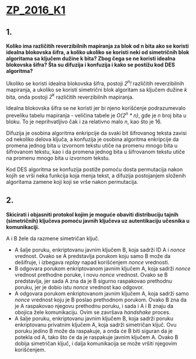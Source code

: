 # [ZP_2016_K1](http://rti.etf.bg.ac.rs/rti/ir4zp/rokovi/2016/ZP_2016_K1.pdf)

## 1.
**Koliko ima različitih reverzibilnih mapiranja za blok od n bita ako se koristi idealna blokovska šifra, a koliko ukoliko se koristi neki od simetričnih blok algoritama sa ključem dužine k bita? Zbog čega se ne koristi idealna blokovska šifra? Šta su difuzija i konfuzija i kako se postižu kod DES algoritma?**

Ukoliko se koristi idealna blokovska šifra, postoji _2<sup>n</sup>!_ različitih reverzibilnih mapiranja, a ukoliko se koristi simetrični blok algoritam sa ključem dužine _k_ bita, onda postoji _2<sup>k</sup>_ različitih reverzibilnih mapiranja.

Idealna blokovska šifra se ne koristi jer bi njeno korišćenje podrazumevalo preveliku tabelu mapiranja - veličina tabele je _O(2<sup>n</sup> * n)_, gde je _n_ broj bita u bloku. To je neprihvatljivo čak i za relativno malo _n_, kao što je 16.

Difuzija je osobina algoritma enkripcije da svaki bit šifrovanog teksta zavisi od nekoliko delova ključa, a konfuzija je osobina algoritma enkripcije da promena jednog bita u izvornom tekstu utiče na promenu mnogo bita u šifrovanom tekstu, kao i da promena jednog bita u šifrovanom tekstu utiče na promenu mnogo bita u izvornom tekstu.

Kod DES algoritma se konfuzija postiže pomoću dosta permutacija nakon kojih se vrši neka funkcija koja menja tekst, a difuzija postojanjem složenih algoritama zamene koji koji se vrše nakon permutacija.

## 2. 
**Skicirati i objasniti protokol kojim je moguće obaviti distribuciju tajnih (simetričnih) ključeva pomoću javnih ključeva uz autentikaciju učesnika u komunikaciji.**

A i B žele da razmene simetričan ključ.

- A šalje poruku, enkriptovanu javnim ključem B, koja sadrži ID A i _nonce_ vrednost. Ovako se A predstavlja porukom koju samo B može da dešifruje, i izbegava _replay_ napad korišćenjem _nonce_ vrednosti.
- B odgovara porukom enkriptovanom javnim ključem A, koja sadrži _nonce_ vrednost prethodne poruke, i novu _nonce_ vrednost. Ovako se B predstavlja, jer sada A zna da je B sigurno raspakovao prethodnu poruku, jer je dobio istu _nonce_ vrednost kao odgovor.
- A odgovara porukom enkriptovanom javnim ključem A, koja sadrži samo _nonce_ vrednost koju je B poslao prethodnom porukom. Ovako B zna da je A raspakovao njegovu prethodnu poruku, i sada i A i B znaju da obojica žele komunikaciju. Ovim se završava _handshake_ proces.
- A šalje poruku, enkriptovanu javnim ključem B, koja sadrži poruku enkriptovanu privatnim ključem A, koja sadrži simetričan ključ. Ovu poruku jedino B može da raspakuje, a onda će B biti siguran da je potekla od A, tako što će da je raspakuje javnim ključem A. Ovako B dobija simetričan ključ, i dalja komunikacija se može vršiti njegovim korišćenjem.
